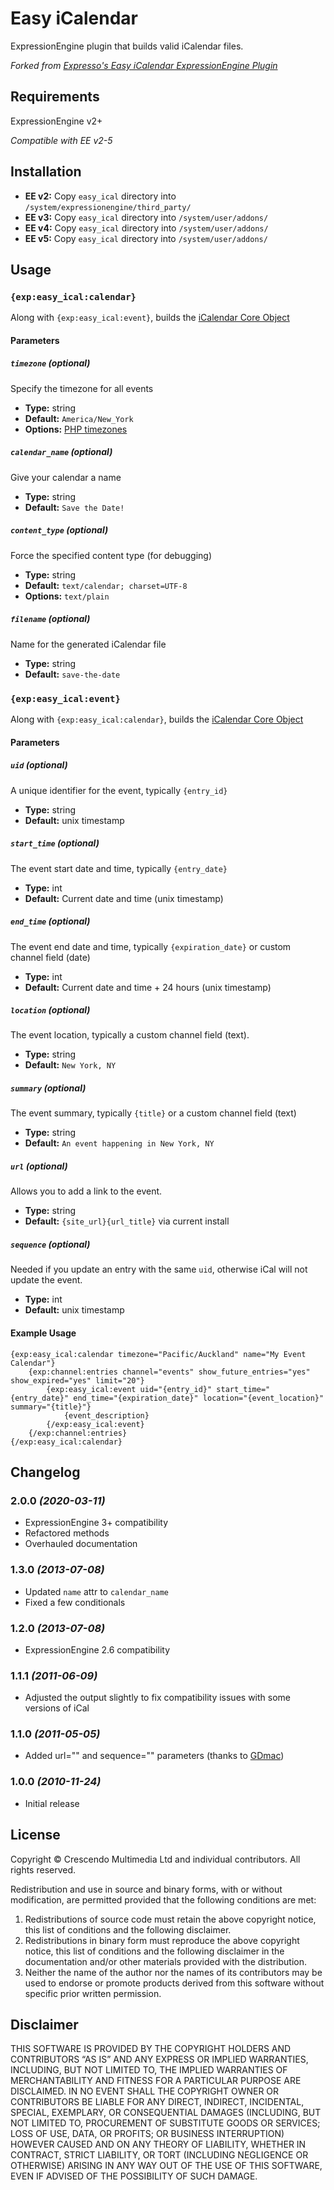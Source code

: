# Easy iCalendar

ExpressionEngine plugin that builds valid iCalendar files.

*Forked from <a href="https://github.com/expressodev/easy_icalendar/" target="_blank" title="Expresso's Easy iCalendar ExpressionEngine Plugin">Expresso's Easy iCalendar ExpressionEngine Plugin</a>*

## Requirements

ExpressionEngine v2+

*Compatible with EE v2-5*

## Installation
- **EE v2:** Copy `easy_ical` directory into `/system/expressionengine/third_party/`
- **EE v3:** Copy `easy_ical` directory into `/system/user/addons/`
- **EE v4:** Copy `easy_ical` directory into `/system/user/addons/`
- **EE v5:** Copy `easy_ical` directory into `/system/user/addons/`

## Usage

### `{exp:easy_ical:calendar}`

Along with `{exp:easy_ical:event}`, builds the <a href="https://en.wikipedia.org/wiki/ICalendar#Core_object" target="_blank" title="Learn more about the iCalendar Core Object">iCalendar Core Object</a>

#### Parameters

##### `timezone` *(optional)*

Specify the timezone for all events
- **Type:** string
- **Default:** `America/New_York`
- **Options:** <a href="https://www.php.net/manual/en/timezones.php" target="_blank" title="Learn more about PHP timezones">PHP timezones</a>

##### `calendar_name` *(optional)*

Give your calendar a name
- **Type:** string
- **Default:** `Save the Date!`

##### `content_type` *(optional)*

Force the specified content type (for debugging)
- **Type:** string
- **Default:** `text/calendar; charset=UTF-8`
- **Options:** `text/plain`

##### `filename` *(optional)*

Name for the generated iCalendar file
- **Type:** string
- **Default:** `save-the-date`

### `{exp:easy_ical:event}`

Along with `{exp:easy_ical:calendar}`, builds the <a href="https://en.wikipedia.org/wiki/ICalendar#Core_object" target="_blank" title="Read more about the iCalendar Core Object">iCalendar Core Object</a>

#### Parameters

##### `uid` *(optional)*

A unique identifier for the event, typically `{entry_id}`
- **Type:** string
- **Default:** unix timestamp

##### `start_time` *(optional)*

The event start date and time, typically `{entry_date}`
- **Type:** int
- **Default:** Current date and time (unix timestamp)

##### `end_time` *(optional)*

The event end date and time, typically `{expiration_date}` or custom channel field (date)
- **Type:** int
- **Default:** Current date and time + 24 hours (unix timestamp)

##### `location` *(optional)*

The event location, typically a custom channel field (text).
- **Type:** string
- **Default:** `New York, NY`

##### `summary` *(optional)*

The event summary, typically `{title}` or a custom channel field (text)
- **Type:** string
- **Default:** `An event happening in New York, NY`

##### `url` *(optional)*

Allows you to add a link to the event.
- **Type:** string
- **Default:** `{site_url}{url_title}` via current install

##### `sequence` *(optional)*

Needed if you update an entry with the same `uid`, otherwise iCal will not update the event.
- **Type:** int
- **Default:** unix timestamp

#### Example Usage
```
{exp:easy_ical:calendar timezone="Pacific/Auckland" name="My Event Calendar"}
    {exp:channel:entries channel="events" show_future_entries="yes" show_expired="yes" limit="20"}
        {exp:easy_ical:event uid="{entry_id}" start_time="{entry_date}" end_time="{expiration_date}" location="{event_location}" summary="{title}"}
            {event_description}
        {/exp:easy_ical:event}
    {/exp:channel:entries}
{/exp:easy_ical:calendar}
```

## Changelog

### 2.0.0 *(2020-03-11)*
- ExpressionEngine 3+ compatibility
- Refactored methods
- Overhauled documentation

### 1.3.0 *(2013-07-08)*
- Updated `name` attr to `calendar_name`
- Fixed a few conditionals

### 1.2.0 *(2013-07-08)*
- ExpressionEngine 2.6 compatibility

### 1.1.1 *(2011-06-09)*
- Adjusted the output slightly to fix compatibility issues with some versions of iCal

### 1.1.0 *(2011-05-05)*
- Added url="" and sequence="" parameters (thanks to [GDmac](http://github.com/GDmac))

### 1.0.0 *(2010-11-24)*
- Initial release

## License

Copyright © Crescendo Multimedia Ltd and individual contributors. All rights reserved.

Redistribution and use in source and binary forms, with or without modification, are permitted provided that the following conditions are met:

1. Redistributions of source code must retain the above copyright notice, this list of conditions and the following disclaimer.
2. Redistributions in binary form must reproduce the above copyright notice, this list of conditions and the following disclaimer in the documentation and/or other materials provided with the distribution.
3. Neither the name of the author nor the names of its contributors may be used to endorse or promote products derived from this software without specific prior written permission.

## Disclaimer

THIS SOFTWARE IS PROVIDED BY THE COPYRIGHT HOLDERS AND CONTRIBUTORS “AS IS” AND ANY EXPRESS OR IMPLIED WARRANTIES, INCLUDING, BUT NOT LIMITED TO, THE IMPLIED WARRANTIES OF MERCHANTABILITY AND FITNESS FOR A PARTICULAR PURPOSE ARE DISCLAIMED. IN NO EVENT SHALL THE COPYRIGHT OWNER OR CONTRIBUTORS BE LIABLE FOR ANY DIRECT, INDIRECT, INCIDENTAL, SPECIAL, EXEMPLARY, OR CONSEQUENTIAL DAMAGES (INCLUDING, BUT NOT LIMITED TO, PROCUREMENT OF SUBSTITUTE GOODS OR SERVICES; LOSS OF USE, DATA, OR PROFITS; OR BUSINESS INTERRUPTION) HOWEVER CAUSED AND ON ANY THEORY OF LIABILITY, WHETHER IN CONTRACT, STRICT LIABILITY, OR TORT (INCLUDING NEGLIGENCE OR OTHERWISE) ARISING IN ANY WAY OUT OF THE USE OF THIS SOFTWARE, EVEN IF ADVISED OF THE POSSIBILITY OF SUCH DAMAGE.
